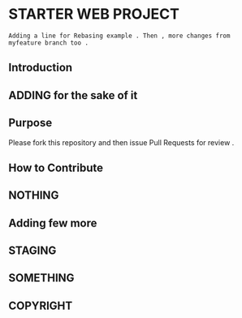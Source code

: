 #   STARTER WEB PROJECT 
    Adding a line for Rebasing example . Then , more changes from myfeature branch too .
##  Introduction

##  ADDING for the sake of it

##  Purpose

Please fork this repository and then issue Pull Requests for review . 

##  How to Contribute

##  NOTHING

##  Adding few more

## STAGING

## SOMETHING

## COPYRIGHT